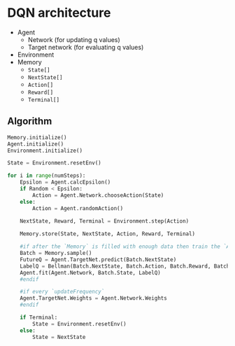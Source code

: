 # DQN architecture

- Agent
    - Network (for updating q values)
    - Target network (for evaluating q values)
- Environment
- Memory
    - `State[]`
    - `NextState[]`
    - `Action[]`
    - `Reward[]`
    - `Terminal[]`

## Algorithm

```py
Memory.initialize()
Agent.initialize()
Environment.initialize()

State = Environment.resetEnv()

for i in range(numSteps):
    Epsilon = Agent.calcEpsilon()
    if Random < Epsilon:
        Action = Agent.Network.chooseAction(State)
    else:
        Action = Agent.randomAction()
    
    NextState, Reward, Terminal = Environment.step(Action)

    Memory.store(State, NextState, Action, Reward, Terminal)

    #if after the `Memory` is filled with enough data then train the `Agent` every steps.
    Batch = Memory.sample()
    FutureQ = Agent.TargetNet.predict(Batch.NextState)
    LabelQ = Bellman(Batch.NextState, Batch.Action, Batch.Reward, Batch.Terminal, FutureQ)
    Agent.fit(Agent.Network, Batch.State, LabelQ)
    #endif

    #if every `updateFrequency`
    Agent.TargetNet.Weights = Agent.Network.Weights
    #endif

    if Terminal:
        State = Environment.resetEnv()
    else:
        State = NextState
```